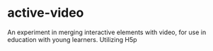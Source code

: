 # active-video

An experiment in merging interactive elements with video, for use in education with young learners.
Utilizing H5p
